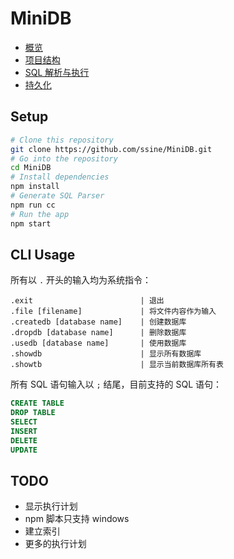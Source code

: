 # MiniDB

* [概览](https://ssine.cc/2019-1-24/dbms-implementation-1)
* [项目结构](https://ssine.cc/2019-1-24/dbms-implementation-2)
* [SQL 解析与执行](https://ssine.cc/2019-1-24/dbms-implementation-3)
* [持久化](https://ssine.cc/2019-1-24/dbms-implementation-4)

## Setup

```bash
# Clone this repository
git clone https://github.com/ssine/MiniDB.git
# Go into the repository
cd MiniDB
# Install dependencies
npm install
# Generate SQL Parser
npm run cc
# Run the app
npm start
```

## CLI Usage

所有以 `.` 开头的输入均为系统指令：

```text
.exit                        | 退出
.file [filename]             | 将文件内容作为输入
.createdb [database name]    | 创建数据库
.dropdb [database name]      | 删除数据库
.usedb [database name]       | 使用数据库
.showdb                      | 显示所有数据库
.showtb                      | 显示当前数据库所有表
```

所有 SQL 语句输入以 `;` 结尾，目前支持的 SQL 语句：

```sql
CREATE TABLE
DROP TABLE
SELECT
INSERT
DELETE
UPDATE
```

## TODO

* 显示执行计划
* npm 脚本只支持 windows
* 建立索引
* 更多的执行计划
